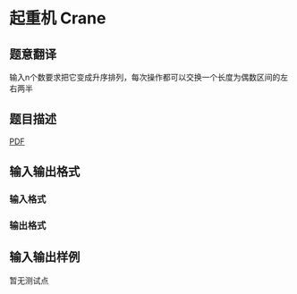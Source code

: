# 起重机 Crane

## 题意翻译

输入n个数要求把它变成升序排列，每次操作都可以交换一个长度为偶数区间的左右两半

## 题目描述

[problemUrl]: https://uva.onlinejudge.org/index.php?option=com_onlinejudge&Itemid=8&category=825&page=show_problem&problem=4486

[PDF](https://uva.onlinejudge.org/external/16/p1611.pdf)

## 输入输出格式

### 输入格式

### 输出格式

## 输入输出样例

暂无测试点

